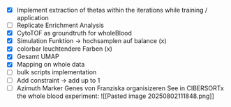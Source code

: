 - [x] Implement extraction of thetas within the iterations while training / application
- [ ] Replicate Enrichment Analysis 
- [x] CytoTOF as groundtruth for wholeBlood
- [x] Simulation Funktion -> hochsamplen auf balance  (x)
- [x] colorbar leuchtendere Farben (x)
- [x] Gesamt UMAP
- [x] Mapping on whole data
- [ ] bulk scripts implementation 
- [ ] Add constraint -> add up to 1
- [ ] Azimuth Marker Genes von Franziska organisizeren
See in CIBERSORTx the whole blood experiment: 
![[Pasted image 20250802111848.png]]